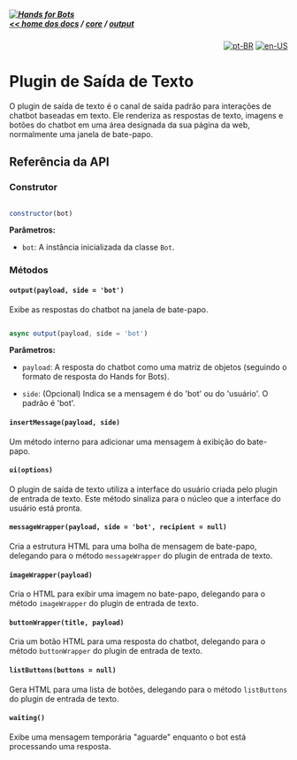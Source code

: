 ##### [![Hands for Bots](https://img.shields.io/badge/[•__•]-Hands_for_Bots-purple?style=social) <br>&lt;&lt; home dos docs](../../README.md) / [core](../../core.md) / [output](../output.md)

<div align="right">

[![pt-BR](https://img.shields.io/badge/pt-BR-white)](./text.md)
[![en-US](https://img.shields.io/badge/en-US-white)](../../en-us/core/output/text.md)

</div>


# Plugin de Saída de Texto


O plugin de saída de texto é o canal de saída padrão para interações de chatbot baseadas em texto. Ele renderiza as respostas de texto, imagens e botões do chatbot em uma área designada da sua página da web, normalmente uma janela de bate-papo.


## Referência da API


### Construtor


```javascript

constructor(bot)

```


**Parâmetros:**


- `bot`: A instância inicializada da classe `Bot`.


### Métodos


#### `output(payload, side = 'bot')`


Exibe as respostas do chatbot na janela de bate-papo.


```javascript

async output(payload, side = 'bot')

```


**Parâmetros:**


- `payload`: A resposta do chatbot como uma matriz de objetos (seguindo o formato de resposta do Hands for Bots).

- `side`: (Opcional) Indica se a mensagem é do 'bot' ou do 'usuário'. O padrão é 'bot'.


#### `insertMessage(payload, side)`


Um método interno para adicionar uma mensagem à exibição do bate-papo.


#### `ui(options)`


O plugin de saída de texto utiliza a interface do usuário criada pelo plugin de entrada de texto. Este método sinaliza para o núcleo que a interface do usuário está pronta.


#### `messageWrapper(payload, side = 'bot', recipient = null)`


Cria a estrutura HTML para uma bolha de mensagem de bate-papo, delegando para o método `messageWrapper` do plugin de entrada de texto.


#### `imageWrapper(payload)`


Cria o HTML para exibir uma imagem no bate-papo, delegando para o método `imageWrapper` do plugin de entrada de texto.


#### `buttonWrapper(title, payload)`


Cria um botão HTML para uma resposta do chatbot, delegando para o método `buttonWrapper` do plugin de entrada de texto.


#### `listButtons(buttons = null)`


Gera HTML para uma lista de botões, delegando para o método `listButtons` do plugin de entrada de texto.


#### `waiting()`


Exibe uma mensagem temporária "aguarde" enquanto o bot está processando uma resposta.

